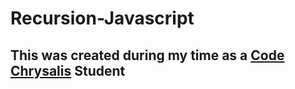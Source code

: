 # Recursion-Javascript
## This was created during my time as a [Code Chrysalis](https://codechrysalis.io) Student